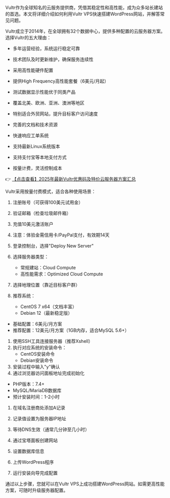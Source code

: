 
Vultr作为全球知名的云服务提供商，凭借其稳定性和高性能，成为众多站长建站的首选。本文将详细介绍如何利用Vultr VPS快速搭建WordPress网站，并解答常见问题。


Vultr成立于2014年，在全球拥有32个数据中心，提供多种配置的云服务器方案。选择Vultr的五大理由：

- 多年运营经验，系统运行稳定可靠
- 技术团队及时更新维护，确保服务连续性

- 采用高性能硬件配置
- 提供High Frequency高性能套餐（6美元/月起）
- 测试数据显示性能优于同类产品

- 覆盖北美、欧洲、亚洲、澳洲等地区
- 特别适合外贸网站，提升目标客户访问速度

- 完善的文档和技术资源
- 快速响应工单系统
- 支持最新Linux系统版本

- 支持支付宝等本地支付方式
- 按量计费，灵活控制成本

👉 [【点击查看】2025年最新Vultr优惠码及特价云服务器方案汇总](https://bit.ly/VuLtr)


Vultr采用按量付费模式，适合各种使用场景：

1. 注册账号（可获得100美元试用金）
2. 验证邮箱（检查垃圾邮件箱）
3. 充值10美元激活账户
4. 注意：体验金需信用卡/PayPal支付，有效期14天


1. 登录控制台，选择"Deploy New Server"
2. 选择服务器类型：
   - 常规建站：Cloud Compute
   - 高性能需求：Optimized Cloud Compute
3. 选择地理位置（靠近目标客户群）
4. 推荐系统：
   - CentOS 7 x64（文档丰富）
   - Debian 12（最新稳定版）

- 基础配置：6美元/月方案
- 推荐配置：12美元/月方案（1GB内存，适合MySQL 5.6+）


1. 使用SSH工具连接服务器（推荐Xshell）
2. 执行对应系统的安装命令：
   - CentOS安装命令
   - Debian安装命令
3. 安装过程中输入"y"确认
4. 通过浏览器访问面板地址完成初始化

- PHP版本：7.4+
- MySQL/MariaDB数据库
- 预计安装时间：1-2小时


1. 在域名注册商处添加A记录
2. 记录值设置为服务器IP地址
3. 等待DNS生效（通常几分钟至几小时）

1. 通过宝塔面板创建网站
2. 设置数据库信息
3. 上传WordPress程序
4. 运行安装向导完成配置

通过以上步骤，您就可以在Vultr VPS上成功搭建WordPress网站。如需更高性能方案，可随时升级服务器配置。
